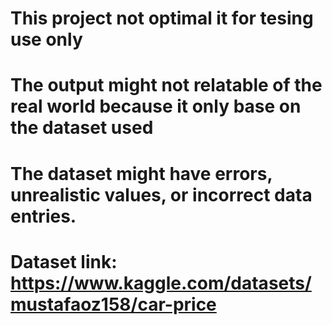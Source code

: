 # This project not optimal it for tesing use only
# The output might not relatable of the real world because it only base on the dataset used
# The dataset might have errors, unrealistic values, or incorrect data entries.
# Dataset link: https://www.kaggle.com/datasets/mustafaoz158/car-price
